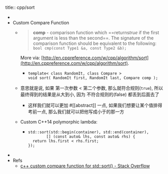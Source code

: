 title:: cpp/sort

-
- Custom Compare Function
  - > **comp** - comparison function which ==returns ​*true* if the first argument is less than the second==. The signature of the comparison function should be equivalent to the following:  `bool cmp(const Type1 &a, const Type2 &b);`
    
    More via: [http://en.cppreference.com/w/cpp/algorithm/sort](http://en.cppreference.com/w/cpp/algorithm/sort).
    - ```
      template< class RandomIt, class Compare >
      void sort( RandomIt first, RandomIt last, Compare comp );
      ```
  - 意思就是说, 如果 第一次参数 < 第二个参数, 那么就符合规则(`true`), 所以最终得到的结果是从大到小, 因为 不符合规则的(false) 都丢到后面去了
    - 这样我们就可以更加 #[[abstract]] 一点, 如果我们想要让某个值排得考前一点, 那么我们就可以把他写成小于的那一方
  - Custom C++14 polymorphic lambda:
    - ```
      std::sort(std::begin(container), std::end(container),
              [] (const auto& lhs, const auto& rhs) {
        return lhs.first < rhs.first;
      });
      ```
-
- Refs
  - [c++ custom compare function for std::sort() - Stack Overflow](https://stackoverflow.com/questions/16894700/c-custom-compare-function-for-stdsort)